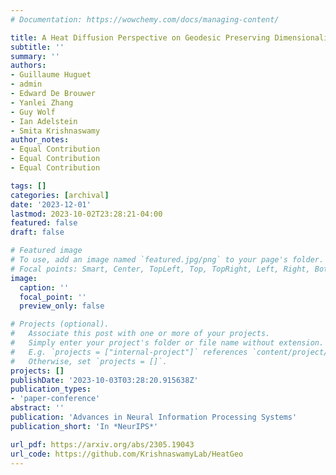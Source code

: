 ```yaml
---
# Documentation: https://wowchemy.com/docs/managing-content/

title: A Heat Diffusion Perspective on Geodesic Preserving Dimensionality Reduction
subtitle: ''
summary: ''
authors:
- Guillaume Huguet
- admin
- Edward De Brouwer
- Yanlei Zhang
- Guy Wolf
- Ian Adelstein
- Smita Krishnaswamy
author_notes:
- Equal Contribution
- Equal Contribution
- Equal Contribution

tags: []
categories: [archival]
date: '2023-12-01'
lastmod: 2023-10-02T23:28:21-04:00
featured: false
draft: false

# Featured image
# To use, add an image named `featured.jpg/png` to your page's folder.
# Focal points: Smart, Center, TopLeft, Top, TopRight, Left, Right, BottomLeft, Bottom, BottomRight.
image:
  caption: ''
  focal_point: ''
  preview_only: false

# Projects (optional).
#   Associate this post with one or more of your projects.
#   Simply enter your project's folder or file name without extension.
#   E.g. `projects = ["internal-project"]` references `content/project/deep-learning/index.md`.
#   Otherwise, set `projects = []`.
projects: []
publishDate: '2023-10-03T03:28:20.915638Z'
publication_types:
- 'paper-conference'
abstract: ''
publication: 'Advances in Neural Information Processing Systems'
publication_short: 'In *NeurIPS*'

url_pdf: https://arxiv.org/abs/2305.19043
url_code: https://github.com/KrishnaswamyLab/HeatGeo
---
```

